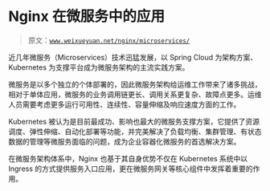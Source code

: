 # Nginx 在微服务中的应用

> 原文：[`www.weixueyuan.net/nginx/microservices/`](http://www.weixueyuan.net/nginx/microservices/)

近几年微服务（Microservices）技术迅猛发展，以 Spring Cloud 为架构方案、Kubernetes 为支撑平台成为微服务架构的主流实践方案。

微服务是以多个独立的个体部署的，因此微服务架构给运维工作带来了诸多挑战，相对于单体应用，微服务的业务调用链更长、调用关系更复杂、故障点更多。运维人员需要考虑更多运行可用性、连续性、容量伸缩及响应速度方面的工作。

Kubernetes 被认为是目前最成功、影响也最大的微服务支撑方案，它提供了资源调度、弹性伸缩、自动化部署等功能，并完美解决了负载均衡、集群管理、有状态数据的管理等微服务面临的问题，成为企业容器化微服务的首选解决方案。

在微服务架构体系中，Nginx 也基于其自身优势不仅在 Kubernetes 系统中以 Ingress 的方式提供服务入口应用，更在微服务网关等核心组件中发挥着重要的作用。